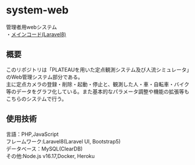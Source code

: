 # system-web
管理者用webシステム  
・[メインコード(Laravel8)](https://github.com/plateau-system/system-web/tree/main/src/app)  
## 概要  
このリポジトリは「PLATEAUを用いた定点観測システム及び人流シミュレータ」のWeb管理システム部分である。  
主に定点カメラの登録・削除・起動・停止と、観測した人・車・自転車・バイク等のデータをグラフ化している。また基本的なパラメータ調整や機能の拡張等もこちらのシステムで行う。  

## 使用技術  
言語：PHP,JavaScript  
フレームワーク:Laravel8(Laravel UI, Bootstrap5)  
データベース：MySQL(ClearDB)  
その他:Node.js v16.17,Docker, Heroku

